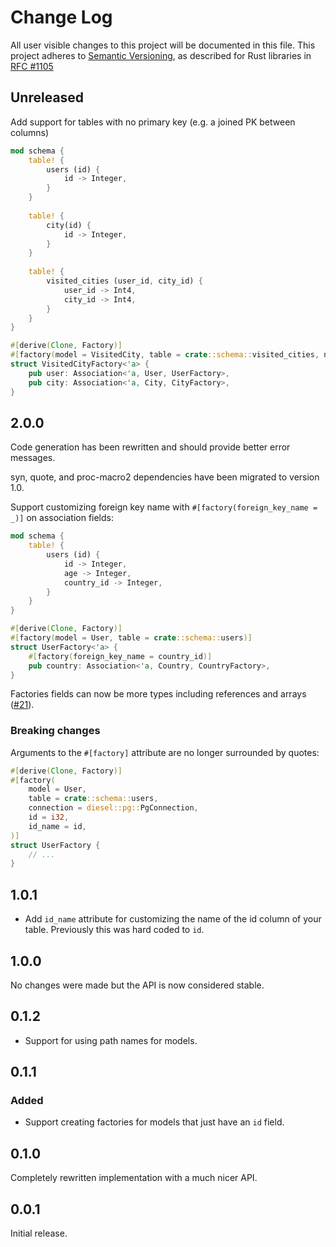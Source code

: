 # Change Log

All user visible changes to this project will be documented in this file.
This project adheres to [Semantic Versioning](http://semver.org/), as described
for Rust libraries in [RFC #1105](https://github.com/rust-lang/rfcs/blob/master/text/1105-api-evolution.md)

## Unreleased

Add support for tables with no primary key (e.g. a joined PK between columns)

```rust
mod schema {
    table! {
        users (id) {
            id -> Integer,
        }
    }
    
    table! {
        city(id) {
            id -> Integer,
        }
    }
    
    table! {
        visited_cities (user_id, city_id) {
            user_id -> Int4,
            city_id -> Int4,
        }
    }
}

#[derive(Clone, Factory)]
#[factory(model = VisitedCity, table = crate::schema::visited_cities, no_id)]
struct VisitedCityFactory<'a> {
    pub user: Association<'a, User, UserFactory>,
    pub city: Association<'a, City, CityFactory>,
}
```

## 2.0.0

Code generation has been rewritten and should provide better error messages.

syn, quote, and proc-macro2 dependencies have been migrated to version 1.0.

Support customizing foreign key name with `#[factory(foreign_key_name = _)]` on association fields:

```rust
mod schema {
    table! {
        users (id) {
            id -> Integer,
            age -> Integer,
            country_id -> Integer,
        }
    }
}

#[derive(Clone, Factory)]
#[factory(model = User, table = crate::schema::users)]
struct UserFactory<'a> {
    #[factory(foreign_key_name = country_id)]
    pub country: Association<'a, Country, CountryFactory>,
}
```

Factories fields can now be more types including references and arrays ([#21](https://github.com/davidpdrsn/diesel-factories/issues/21)).

### Breaking changes

Arguments to the `#[factory]` attribute are no longer surrounded by quotes:

```rust
#[derive(Clone, Factory)]
#[factory(
    model = User,
    table = crate::schema::users,
    connection = diesel::pg::PgConnection,
    id = i32,
    id_name = id,
)]
struct UserFactory {
    // ...
}
```

## 1.0.1

- Add `id_name` attribute for customizing the name of the id column of your table. Previously this was hard coded to `id`.

## 1.0.0

No changes were made but the API is now considered stable.

## 0.1.2

- Support for using path names for models.

## 0.1.1

### Added

- Support creating factories for models that just have an `id` field.

## 0.1.0

Completely rewritten implementation with a much nicer API.

## 0.0.1

Initial release.

